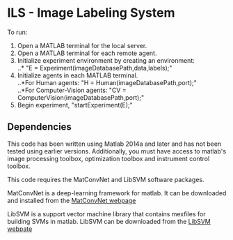 # ILS - Image Labeling System
To run: <br />
1. Open a MATLAB terminal for the local server. <br />
2. Open a MATLAB terminal for each remote agent. <br />
3. Initialize experiment environment by creating an environment: <br />
..*   </t> "E = Experiment(imageDatabasePath,data,labels);" <br />
4. Initialize agents in each MATLAB terminal. <br />
..*For Human agents: "H = Human(imageDatabasePath,port);" <br />
..*For Computer-Vision agents: "CV = ComputerVision(imageDatabasePath,port);" <br />
5. Begin experiment, "startExperiment(E);" <br />

## Dependencies
This code has been written using Matlab 2014a and later and has not been tested using earlier versions. Additionally, you must have access to matlab's image processing toolbox, optimization toolbox and instrument control toolbox. 

This code requires the MatConvNet and LibSVM software packages.

MatConvNet is a deep-learning framework for matlab. It can be downloaded and installed from the [MatConvNet webpage](http://www.vlfeat.org/matconvnet/install/)

LibSVM is a support vector machine library that contains mexfiles for building SVMs in matlab. LibSVM can be downloaded from the [LibSVM webpate](https://www.csie.ntu.edu.tw/~cjlin/libsvm/)



